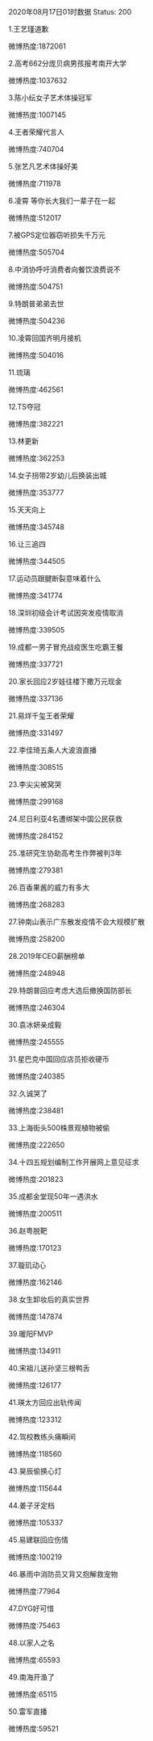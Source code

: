 2020年08月17日01时数据
Status: 200

1.王艺瑾道歉

微博热度:1872061

2.高考662分庞贝病男孩报考南开大学

微博热度:1037632

3.陈小纭女子艺术体操冠军

微博热度:1007145

4.王者荣耀代言人

微博热度:740704

5.张艺凡艺术体操好美

微博热度:711978

6.凌霄 等你长大我们一辈子在一起

微博热度:512017

7.被GPS定位器窃听损失千万元

微博热度:505704

8.中消协呼吁消费者向餐饮浪费说不

微博热度:504751

9.特朗普弟弟去世

微博热度:504236

10.凌霄回国齐明月接机

微博热度:504016

11.琉璃

微博热度:462561

12.TS夺冠

微博热度:382221

13.林更新

微博热度:362253

14.女子拐带2岁幼儿后换装出城

微博热度:353777

15.天天向上

微博热度:345748

16.让三追四

微博热度:344505

17.运动员跟腱断裂意味着什么

微博热度:341774

18.深圳初级会计考试因突发疫情取消

微博热度:339505

19.成都一男子冒充战疫医生吃霸王餐

微博热度:337721

20.家长回应2岁娃往楼下撒万元现金

微博热度:337136

21.易烊千玺王者荣耀

微博热度:331497

22.李佳琦五条人大波浪直播

微博热度:308515

23.李尖尖被窝哭

微博热度:299168

24.尼日利亚4名遭绑架中国公民获救

微博热度:284152

25.准研究生协助高考生作弊被判3年

微博热度:279381

26.百香果酱的威力有多大

微博热度:268283

27.钟南山表示广东散发疫情不会大规模扩散

微博热度:258200

28.2019年CEO薪酬榜单

微博热度:248948

29.特朗普回应考虑大选后撤换国防部长

微博热度:246304

30.袁冰妍亲成毅

微博热度:245555

31.星巴克中国回应店员拒收硬币

微博热度:240385

32.久诚哭了

微博热度:238481

33.上海街头500株景观植物被偷

微博热度:222650

34.十四五规划编制工作开展网上意见征求

微博热度:201823

35.成都金堂现50年一遇洪水

微博热度:200511

36.赵粤脱靶

微博热度:170123

37.璇玑动心

微博热度:162146

38.女生卸妆后的真实世界

微博热度:147874

39.暖阳FMVP

微博热度:134911

40.宋祖儿送孙坚三根鸭舌

微博热度:126177

41.瑛太方回应出轨传闻

微博热度:123312

42.驾校教练头痛瞬间

微博热度:118560

43.昊辰偷换心灯

微博热度:115644

44.姜子牙定档

微博热度:105337

45.易建联回应伤情

微博热度:100219

46.暴雨中消防员又背又抱解救宠物

微博热度:77964

47.DYG好可惜

微博热度:75463

48.以家人之名

微博热度:65593

49.南海开渔了

微博热度:65115

50.雷军直播

微博热度:59521

